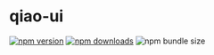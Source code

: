 # qiao-ui

[![npm version](https://img.shields.io/npm/v/qiao-ui.svg?style=flat-square)](https://www.npmjs.org/package/qiao-ui)
[![npm downloads](https://img.shields.io/npm/dm/qiao-ui.svg?style=flat-square)](https://npm-stat.com/charts.html?package=qiao-ui)
![npm bundle size](https://img.shields.io/bundlephobia/minzip/qiao-ui)
